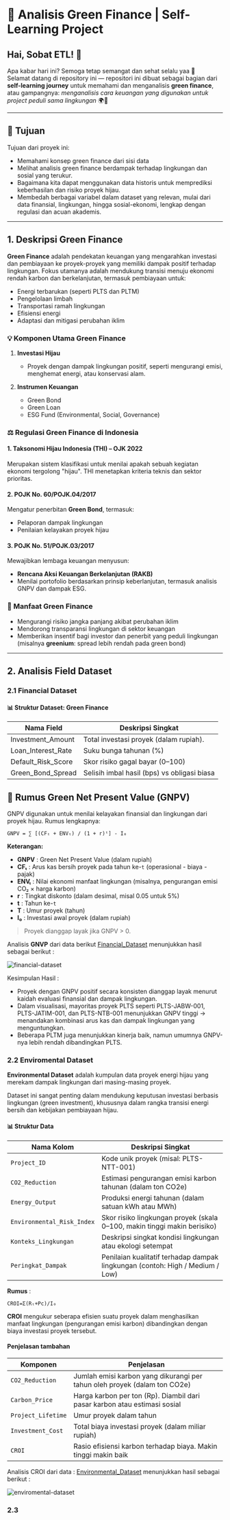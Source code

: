 # 🌱 Analisis Green Finance | Self-Learning Project

## Hai, Sobat ETL! 👋

Apa kabar hari ini? Semoga tetap semangat dan sehat selalu yaa 💪  
Selamat datang di repository ini — repositori ini dibuat sebagai bagian dari **self-learning journey** untuk memahami dan menganalisis **green finance**, atau gampangnya: _menganalisis cara keuangan yang digunakan untuk project peduli sama lingkungan_ 🌍💸

---

## 🎯 Tujuan

Tujuan dari proyek ini:
- Memahami konsep green finance dari sisi data
- Melihat analisis green finance berdampak terhadap lingkungan dan sosial yang terukur.
- Bagaimana kita dapat menggunakan data historis untuk memprediksi keberhasilan dan risiko proyek hijau.
- Membedah berbagai variabel dalam dataset yang relevan, mulai dari data finansial, lingkungan, hingga sosial-ekonomi, lengkap dengan regulasi dan acuan akademis.

----

## 1. Deskripsi Green Finance

**Green Finance** adalah pendekatan keuangan yang mengarahkan investasi dan pembiayaan ke proyek-proyek yang memiliki dampak positif terhadap lingkungan. Fokus utamanya adalah mendukung transisi menuju ekonomi rendah karbon dan berkelanjutan, termasuk pembiayaan untuk:

- Energi terbarukan (seperti PLTS dan PLTM)
- Pengelolaan limbah
- Transportasi ramah lingkungan
- Efisiensi energi
- Adaptasi dan mitigasi perubahan iklim

### 💡 Komponen Utama Green Finance

1. **Investasi Hijau**
   - Proyek dengan dampak lingkungan positif, seperti mengurangi emisi, menghemat energi, atau konservasi alam.

2. **Instrumen Keuangan**
   - Green Bond
   - Green Loan
   - ESG Fund (Environmental, Social, Governance)

### ⚖️ Regulasi Green Finance di Indonesia

#### 1. **Taksonomi Hijau Indonesia (THI) – OJK 2022**
Merupakan sistem klasifikasi untuk menilai apakah sebuah kegiatan ekonomi tergolong "hijau". THI menetapkan kriteria teknis dan sektor prioritas.

#### 2. **POJK No. 60/POJK.04/2017**
Mengatur penerbitan **Green Bond**, termasuk:
- Pelaporan dampak lingkungan
- Penilaian kelayakan proyek hijau

#### 3. **POJK No. 51/POJK.03/2017**
Mewajibkan lembaga keuangan menyusun:
- **Rencana Aksi Keuangan Berkelanjutan (RAKB)**
- Menilai portofolio berdasarkan prinsip keberlanjutan, termasuk analisis GNPV dan dampak ESG.

### 🏦 Manfaat Green Finance

- Mengurangi risiko jangka panjang akibat perubahan iklim
- Mendorong transparansi lingkungan di sektor keuangan
- Memberikan insentif bagi investor dan penerbit yang peduli lingkungan (misalnya **greenium**: spread lebih rendah pada green bond)

----

## 2. Analisis Field Dataset

### 2.1 Financial Dataset

#### 📊 Struktur Dataset: Green Finance

| Nama Field           | Deskripsi Singkat                             |
|----------------------|-----------------------------------------------|
| Investment_Amount    | Total investasi proyek (dalam rupiah).        |
| Loan_Interest_Rate   | Suku bunga tahunan (%)                        |
| Default_Risk_Score   | Skor risiko gagal bayar (0–100)               |
| Green_Bond_Spread    | Selisih imbal hasil (bps) vs obligasi biasa   |

## 📐 Rumus Green Net Present Value (GNPV)

GNPV digunakan untuk menilai kelayakan finansial dan lingkungan dari proyek hijau. Rumus lengkapnya:

```
GNPV = ∑ [(CFₜ + ENVₜ) / (1 + r)ᵗ] - I₀
```

**Keterangan:**

- **GNPV** : Green Net Present Value (dalam rupiah)
- **CFₜ** : Arus kas bersih proyek pada tahun ke-`t` (operasional - biaya - pajak)
- **ENVₜ** : Nilai ekonomi manfaat lingkungan (misalnya, pengurangan emisi CO₂ × harga karbon)
- **r** : Tingkat diskonto (dalam desimal, misal 0.05 untuk 5%)
- **t** : Tahun ke-`t`
- **T** : Umur proyek (tahun)
- **I₀** : Investasi awal proyek (dalam rupiah)

> Proyek dianggap layak jika GNPV > 0.

Analisis **GNVP** dari data berikut [Financial_Dataset](https://github.com/Asfa-Asfialana/Green-Finance-Analysis/blob/main/Data/Financial_Dataset.csv) menunjukkan hasil sebagai berikut :

![financial-dataset](https://github.com/Asfa-Asfialana/Green-Finance-Analysis/blob/main/Visualisasi/financial-dataset.png)

Kesimpulan Hasil :

- Proyek dengan GNPV positif secara konsisten dianggap layak menurut kaidah evaluasi finansial dan dampak lingkungan.
- Dalam visualisasi, mayoritas proyek PLTS seperti PLTS-JABW-001, PLTS-JATIM-001, dan PLTS-NTB-001 menunjukkan GNPV tinggi → menandakan kombinasi arus kas dan dampak lingkungan yang menguntungkan.
- Beberapa PLTM juga menunjukkan kinerja baik, namun umumnya GNPV-nya lebih rendah dibandingkan PLTS.


### 2.2 Enviromental Dataset

**Environmental Dataset** adalah kumpulan data proyek energi hijau yang merekam dampak lingkungan dari masing-masing proyek.

Dataset ini sangat penting dalam mendukung keputusan investasi berbasis lingkungan (green investment), khususnya dalam rangka transisi energi bersih dan kebijakan pembiayaan hijau.

#### 📊 Struktur Data

| Nama Kolom                 | Deskripsi Singkat                                                                 |
|---------------------------|------------------------------------------------------------------------------------|
| `Project_ID`              | Kode unik proyek (misal: PLTS-NTT-001)                                             |
| `CO2_Reduction`           | Estimasi pengurangan emisi karbon tahunan (dalam ton CO2e)                         |
| `Energy_Output`           | Produksi energi tahunan (dalam satuan kWh atau MWh)                                |
| `Environmental_Risk_Index`| Skor risiko lingkungan proyek (skala 0–100, makin tinggi makin berisiko)          |
| `Konteks_Lingkungan`      | Deskripsi singkat kondisi lingkungan atau ekologi setempat                        |
| `Peringkat_Dampak`        | Penilaian kualitatif terhadap dampak lingkungan (contoh: High / Medium / Low)      |

**Rumus** : 
```
CROI=Σ(Rₜ+Pc)/I₀
```
**CROI** mengukur seberapa efisien suatu proyek dalam menghasilkan manfaat lingkungan (pengurangan emisi karbon) dibandingkan dengan biaya investasi proyek tersebut.

#### Penjelasan tambahan

| Komponen            | Penjelasan                                                                 |
|---------------------|----------------------------------------------------------------------------|
| `CO2_Reduction`     | Jumlah emisi karbon yang dikurangi per tahun oleh proyek (dalam ton CO2e) |
| `Carbon_Price`      | Harga karbon per ton (Rp). Diambil dari pasar karbon atau estimasi sosial |
| `Project_Lifetime`  | Umur proyek dalam tahun                                                   |
| `Investment_Cost`   | Total biaya investasi proyek (dalam miliar rupiah)                        |
| `CROI`              | Rasio efisiensi karbon terhadap biaya. Makin tinggi makin baik            |

Analisis CROI dari data : [Environmental_Dataset](https://github.com/Asfa-Asfialana/Green-Finance-Analysis/blob/main/Data/Environmental_Dataset.csv) menunjukkan hasil sebagai berikut :

![enviromental-dataset](https://github.com/Asfa-Asfialana/Green-Finance-Analysis/blob/main/Visualisasi/enviromental-dataset.png)

### 2.3 
